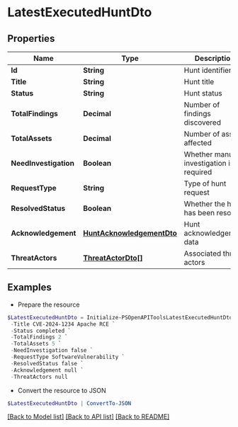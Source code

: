 # LatestExecutedHuntDto
## Properties

Name | Type | Description | Notes
------------ | ------------- | ------------- | -------------
**Id** | **String** | Hunt identifier | 
**Title** | **String** | Hunt title | 
**Status** | **String** | Hunt status | 
**TotalFindings** | **Decimal** | Number of findings discovered | 
**TotalAssets** | **Decimal** | Number of assets affected | 
**NeedInvestigation** | **Boolean** | Whether manual investigation is required | 
**RequestType** | **String** | Type of hunt request | 
**ResolvedStatus** | **Boolean** | Whether the hunt has been resolved | 
**Acknowledgement** | [**HuntAcknowledgementDto**](HuntAcknowledgementDto.md) | Hunt acknowledgement data | 
**ThreatActors** | [**ThreatActorDto[]**](ThreatActorDto.md) | Associated threat actors | 

## Examples

- Prepare the resource
```powershell
$LatestExecutedHuntDto = Initialize-PSOpenAPIToolsLatestExecutedHuntDto  -Id 1 `
 -Title CVE-2024-1234 Apache RCE `
 -Status completed `
 -TotalFindings 2 `
 -TotalAssets 5 `
 -NeedInvestigation false `
 -RequestType SoftwareVulnerability `
 -ResolvedStatus false `
 -Acknowledgement null `
 -ThreatActors null
```

- Convert the resource to JSON
```powershell
$LatestExecutedHuntDto | ConvertTo-JSON
```

[[Back to Model list]](../README.md#documentation-for-models) [[Back to API list]](../README.md#documentation-for-api-endpoints) [[Back to README]](../README.md)

